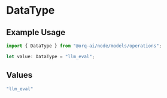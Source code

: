 # DataType

## Example Usage

```typescript
import { DataType } from "@orq-ai/node/models/operations";

let value: DataType = "llm_eval";
```

## Values

```typescript
"llm_eval"
```